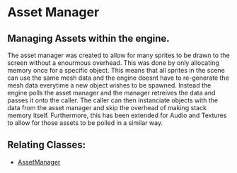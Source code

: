# Asset Manager

## Managing Assets within the engine.

The asset manager was created to allow for many sprites to be drawn to the screen without a enourmous overhead. This was done by only allocating memory once for a specific object. This means that all sprites in the scene can use the same mesh data and the engine doesnt have to re-generate the mesh data everytime a new object wishes to be spawned. Instead the engine polls the asset manager and the manager retreives the data and passes it onto the caller. The caller can then instanciate objects with the data from the asset manager and skip the overhead of making stack memory itself. Furthermore, this has been extended for Audio and Textures to allow for those assets to be polled in a similar way.

## Relating Classes:

-   [AssetManager](https://github.com/lukewhitingdev/Necrodoggiecon/blob/57046ed2e0a56e2bc1db4d80ddb107e72a69795f/Cerberus/Core/Utility/AssetManager/AssetManager.h)